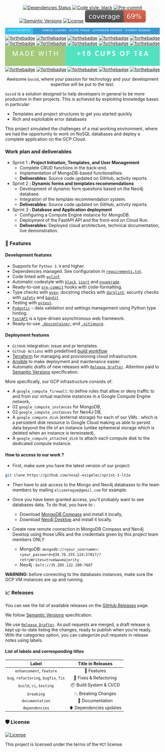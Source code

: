 <div align="center">


[![Dependencies Status](https://img.shields.io/badge/dependencies-up%20to%20date-brightgreen.svg)](https://github.com/el-tegy/pycounts_ja2327072339/pycounts_ja2327072339/pulls?utf8=%E2%9C%93&q=is%3Apr%20author%3Aapp%2Fdependabot)
[![Code style: black](https://img.shields.io/badge/code%20style-black-000000.svg)](https://github.com/psf/black)
[![Pre-commit](https://img.shields.io/badge/pre--commit-enabled-brightgreen?logo=pre-commit&logoColor=white)](https://github.com/el-tegy/pycounts_ja2327072339/pycounts_ja2327072339/blob/master/.pre-commit-config.yaml)
[![Semantic Versions](https://img.shields.io/badge/%20%20%F0%9F%93%A6%F0%9F%9A%80-semantic--versions-e10079.svg)](https://github.com/el-tegy/pycounts_ja2327072339/pycounts_ja2327072339/releases)
[![License](https://img.shields.io/github/license/el-tegy/pycounts_ja2327072339)](https://github.com/nosql-esigelec/sprint-1-lt2a/blob/main/LICENSE)
![Coverage Report](../../assets/images/coverage.svg)


![Team members](../../assets/images/team_members.svg)
[![forthebadge](https://forthebadge.com/images/badges/built-with-love.svg)](https://forthebadge.com) 
[![forthebadge](https://forthebadge.com/images/badges/made-with-python.svg)](https://forthebadge.com)
[![forthebadge](https://forthebadge.com/images/badges/built-by-developers.svg)](https://forthebadge.com)
[![forthebadge](https://forthebadge.com/images/badges/uses-brains.svg)](https://forthebadge.com)
[![forthebadge](https://forthebadge.com/images/badges/built-with-swag.svg)](https://forthebadge.com)
[![forthebadge](https://forthebadge.com/images/badges/uses-badges.svg)](https://forthebadge.com)
[![forthebadge](https://forthebadge.com/images/badges/no-ragrets.svg)](https://forthebadge.com)
[![forthebadge](https://forthebadge.com/images/badges/not-a-bug-a-feature.svg)](https://forthebadge.com)
[![forthebadge](https://forthebadge.com/images/badges/makes-people-smile.svg)](https://forthebadge.com)
[![forthebadge](https://forthebadge.com/images/badges/it-works-why.svg)](https://forthebadge.com)
![Made with](../../assets/images/made_with.svg)
[![forthebadge](https://forthebadge.com/images/badges/its-not-a-lie-if-you-believe-it.svg)](https://forthebadge.com)
[![forthebadge](https://forthebadge.com/images/badges/fixed-bugs.svg)](https://forthebadge.com)
[![forthebadge](https://forthebadge.com/images/badges/ctrl-c-ctrl-v.svg)](https://forthebadge.com)
[![forthebadge](https://forthebadge.com/images/badges/check-it-out.svg)](https://forthebadge.com)
[![forthebadge](https://forthebadge.com/images/badges/ages-18.svg)](https://forthebadge.com)

Awesome `Gocod`, where your passion for technology and your development expertise will be put to the test. 

</div>

`Gocod` is a solution designed to help developers in general to be more productive in their projects. This is achieved by exploiting knowledge bases in particular:

- Templates and project structures to get you started quickly
- Rich and exploitable error databases

This project simulated the challenges of a real working environment, where we had the opportunity to work on NoSQL databases and deploy a complete application on the GCP Cloud.

### Work plan and deliverables

- Sprint 1 **: Project Initiation, Templates, and User Management**
    - Complete CRUD functions in the back-end.
    - Implementation of MongoDB-based functionalities.
    - **Deliverables:** Source code updated on GitHub, activity reports.
- Sprint 2 **: Dynamic forms and templates recommendations**
    - Development of dynamic form questions based on the Neo4j database.
    - Integration of the template recommendation system.
    - **Deliverables:** Source code updated on GitHub, activity reports.
- Sprint 3 **: Database and Application deployment**
    - Configuring a Compute Engine instance for MongoDB.
    - Deployment of the FastAPI API and the front-end on Cloud Run.
    - **Deliverables:** Deployed cloud architecture, technical documentation, live demonstration.


### 🚀 Features

#### Development features

- Supports for `Python 3.9` and higher.
- Dependencies managed. See configuration in [`requirements.txt`](https://github.com/nosql-esigelec/sprint-1-lt2a/blob/main/api/requirements.txt).
- Code linted with [`pylint`](https://github.com/pylint-dev/pylint)
- Automatic codestyle with [`black`](https://github.com/psf/black), [`isort`](https://github.com/timothycrosley/isort) and [`pyupgrade`](https://github.com/asottile/pyupgrade).
- Ready-to-use [`pre-commit`](https://pre-commit.com/) hooks with code-formatting.
- Type checks with [`mypy`](https://mypy.readthedocs.io); docstring checks with [`darglint`](https://github.com/terrencepreilly/darglint); security checks with [`safety`](https://github.com/pyupio/safety) and [`bandit`](https://github.com/PyCQA/bandit)
- Testing with [`pytest`](https://docs.pytest.org/en/latest/).
- [`Pydantic`](https://github.com/samuelcolvin/pydantic/) – data validation and settings management using Python type hinting.
- [`FastAPI`](https://github.com/tiangolo/fastapi) is a type-driven asynchronous web framework.
- Ready-to-use [`.devcontainer`](https://github.com/nosql-esigelec/sprint-1-lt2a/tree/main/.devcontainer), and [`.gitignore`](https://github.com/nosql-esigelec/sprint-1-lt2a/blob/main/.gitignore). 

#### Deployment features

- `GitHub` integration: issue and pr templates.
- `Github Actions` with predefined [build workflow](https://github.com/nosql-esigelec/sprint-1-lt2a/blob/main/.github/workflows/classroom.yml) 
- [Terraform](https://github.com/hashicorp/terraform) for managing and provisioning cloud infrastructure.
- [Ansible](https://github.com/ansible/ansible) to make deployment and maintenance easier.
- Automatic drafts of new releases with [`Release Drafter`](https://github.com/marketplace/actions/release-drafter). Attention paid to [Semantic Versions](https://semver.org/) specification.

More specifically, our GCP infrastructure consists of: 

- A `google_compute_firewall`: to define rules that allow or deny traffic to and from our virtual machine instances in a Google Compute Engine network,
- 02 `google_compute_instances` for MongoDB, 
- 02 `google_compute_instances` for Neo4J DB,
- A `google_compute_disk` (external storage) for each of our VMs : which is a persistent disk resource in Google Cloud making us able to persist data beyond the life of an instance (unlike ephemeral storage which is deleted when an instance is terminated),
- A `google_compute_attached_disk` to attach each compute disk to the dedicated compute instance.


#### How to access to our work ?

- First, make sure you have the latest version of our project: 
```bash
git clone https://github.com/nosql-esigelec/sprint-1-lt2a
```


- Then have to ask access to the Mongo and Neo4j databases to the team members by mailing `eliseetegue@gmail.com` for example. 

- Once you have been granted access, you'll probably want to see databases data. To do that, you have to :
  - Download [MongoDB Compass](https://downloads.mongodb.com/compass/mongodb-compass-1.40.4-win32-x64.exe) and install it locally,
  - Download [Neo4j Desktop](https://neo4j.com/download/) and install it locally. 

- Create new remote connection in MongoDB Compass and Neo4j Desktop using those URIs and the credentials given by this project team members ONLY 
  - MongoDB: `mongodb://<your_username>:<your_password>@34.76.255.124:27017/?retryWrites=true&w=majority`
  - Neo4j : `bolt://35.205.122.100:7687`

**WARNING:** before connecting to the databases instances, make sure the GCP VM instances are up and running.

### 📈 Releases

You can see the list of available releases on the [GitHub Releases](https://github.com/nosql-esigelec/sprint-1-lt2a/releases) page.

We follow [Semantic Versions](https://semver.org/) specification.

We use [`Release Drafter`](https://github.com/marketplace/actions/release-drafter). As pull requests are merged, a draft release is kept up-to-date listing the changes, ready to publish when you’re ready. With the categories option, you can categorize pull requests in release notes using labels.

#### List of labels and corresponding titles

|               **Label**               |  **Title in Releases**  |
| :-----------------------------------: | :---------------------: |
|       `enhancement`, `feature`        |       🚀 Features       |
| `bug`, `refactoring`, `bugfix`, `fix` | 🔧 Fixes & Refactoring  |
|       `build`, `ci`, `testing`        | 📦 Build System & CI/CD |
|              `breaking`               |   💥 Breaking Changes   |
|            `documentation`            |    📝 Documentation     |
|            `dependencies`             | ⬆️ Dependencies updates |


### 🛡 License

[![License](https://img.shields.io/github/license/el-tegy/pycounts_ja2327072339)](https://github.com/nosql-esigelec/sprint-1-lt2a/blob/main/LICENSE)

This project is licensed under the terms of the `MIT` license.
